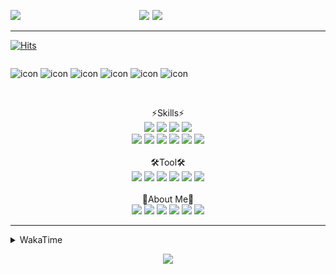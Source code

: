 
  
<p align="center">
<img src="https://capsule-render.vercel.app/api?type=Waving&color=timeGradient&height=300&section=header&text=Backend%20Developer&fontSize=90&fontAlignY=30&desc=It's%20My%20World!&descSize=40"/>

<img src="http://mazassumnida.wtf/api/v2/generate_badge?boj=keinetwork" style="float: left;  width: 40%; max-height=100%;"/>
<img src="https://github-readme-stats.vercel.app/api?username=keinetwork&hide=stars&count_private=true&show_icons=true&theme=radical&bg_color=DEG,7F7FD5,86A8E7,91eae4&title_color=fff&text_color=fff" style="float: right;  width: 55%; max-height=100%;"/>
</p>

<!--![Top Langs](https://github-readme-stats.vercel.app/api/top-langs/?username=keinetwork)-->
<!--![김영석's wakatime stats](https://github-readme-stats.vercel.app/api/wakatime?username=keinetwork)-->
---
[![Hits](https://hits.seeyoufarm.com/api/count/incr/badge.svg?url=https%3A%2F%2Fgithub.com%2Fkeinetwork%2Fkeinetwork&count_bg=%2379C83D&title_bg=%23555555&icon=&icon_color=%23E7E7E7&title=hits&edge_flat=false)](https://hits.seeyoufarm.com)

<div style="display: flex; align-items: flex-start;">
<p align="center">
<img src="https://techstack-generator.vercel.app/java-icon.svg" alt="icon" width="65" height="65" />
<img src="https://techstack-generator.vercel.app/js-icon.svg" alt="icon" width="65" height="65" />
<img src="https://techstack-generator.vercel.app/github-icon.svg" alt="icon" width="65" height="65" />
<img src="https://techstack-generator.vercel.app/mysql-icon.svg" alt="icon" width="65" height="65" />
<img src="https://techstack-generator.vercel.app/python-icon.svg" alt="icon" width="65" height="65" />
<img src="https://techstack-generator.vercel.app/prettier-icon.svg" alt="icon" width="65" height="65" />
</p>
</div>

<p align="center">
<br>⚡Skills⚡<br>
<img src="https://img.shields.io/badge/Java-007396?style=flat-square&logo=Java&logoColor=white" />
<img src="https://img.shields.io/badge/Spring-6DB33F?style=flat-square&logo=Spring&logoColor=white" />
<img src="https://img.shields.io/badge/Spring Boot-6DB33F?style=flat-square&logo=SpringBoot&logoColor=white" />
<img src="https://img.shields.io/badge/Python-3776AB?style=flat-square&logo=Python&logoColor=white" /><br>
<img src="https://img.shields.io/badge/Mysql-4479A1?style=flat-square&logo=Mysql&logoColor=white" />
<img src="https://img.shields.io/badge/MariaDB-003545?style=flat-square&logo=MariaDB&logoColor=white" />
<img src="https://img.shields.io/badge/Oracle-F80000?style=flat-square&logo=Oracle&logoColor=white" />
<img src="https://img.shields.io/badge/HTML5-E34F26?style=flat-square&logo=HTML5&logoColor=white" />
<img src="https://img.shields.io/badge/CSS3-1572B6?style=flat-square&logo=CSS3&logoColor=white" />
<img src="https://img.shields.io/badge/Javascript-F7DF1E?style=flat-square&logo=Javascript&logoColor=black" />
<br><br>🛠️Tool🛠️ <br>
<img src="https://img.shields.io/badge/Git-F05032?style=flat-square&logo=Git&logoColor=white" />
<img src="https://img.shields.io/badge/Github-181717?style=flat-square&logo=Github&logoColor=white" />
<img src="https://img.shields.io/badge/Eclipse-2C2255?style=flat-square&logo=Eclipse&logoColor=white" />
<img src="https://img.shields.io/badge/IntelliJ IDEA-000000?style=flat-square&logo=IntelliJIDEA&logoColor=white" />
<img src="https://img.shields.io/badge/Visual Studio Code-007ACC?style=flat-square&logo=VisualStudioCode&logoColor=white" />
<img src="https://img.shields.io/badge/Slack-4A154B?style=flat-square&logo=Slack&logoColor=white" />
<br><br>🥳About Me🥳<br>
<img src="https://img.shields.io/badge/Gmail-EA4335?style=flat-square&logo=Gmail&logoColor=white" />
<img src="https://img.shields.io/badge/KakaoTalk-FFCD00?style=flat-square&logo=KakaoTalk&logoColor=white" />
<img src="https://img.shields.io/badge/Telegram-26A5E4?style=flat-square&logo=Telegram&logoColor=white" />
<img src="https://img.shields.io/badge/Velog-20C997?style=flat-square&logo=Velog&logoColor=white" />
<img src="https://img.shields.io/badge/Notion-000000?style=flat-square&logo=Notion&logoColor=white" />
<img src="https://img.shields.io/badge/Instagram-E4405F?style=flat-square&logo=Instagram&logoColor=white" />
</p>

---

<details>
<summary>WakaTime</summary>
<div markdown="1">

<!--START_SECTION:waka-->
![Code Time](http://img.shields.io/badge/Code%20Time-80%20hrs%2034%20mins-blue)

![Profile Views](http://img.shields.io/badge/Profile%20Views-29-blue)

**저는 아침형 인간이에요. 🐤** 

```text
🌞 아침         42 commits     ███░░░░░░░░░░░░░░░░░░░░░░   13.82% 
🌆 낮　         142 commits    ███████████░░░░░░░░░░░░░░   46.71% 
🌃 저녁         113 commits    █████████░░░░░░░░░░░░░░░░   37.17% 
🌙 밤　         7 commits      ░░░░░░░░░░░░░░░░░░░░░░░░░   2.3%

```
📅 **제가 가장 생산적인 날은 화요일이에요.** 

```text
월요일          49 commits     ████░░░░░░░░░░░░░░░░░░░░░   16.12% 
화요일          74 commits     ██████░░░░░░░░░░░░░░░░░░░   24.34% 
수요일          49 commits     ████░░░░░░░░░░░░░░░░░░░░░   16.12% 
목요일          26 commits     ██░░░░░░░░░░░░░░░░░░░░░░░   8.55% 
금요일          59 commits     ████░░░░░░░░░░░░░░░░░░░░░   19.41% 
토요일          12 commits     █░░░░░░░░░░░░░░░░░░░░░░░░   3.95% 
일요일          35 commits     ███░░░░░░░░░░░░░░░░░░░░░░   11.51%

```


📊 **저는 이번주를 이렇게 시간을 보냈어요.** 

```text
⌚︎ Timezone: Asia/Seoul

💬 프로그래밍 언어들: 
Java                     48 hrs 30 mins      ██████████████████████░░░   90.23% 
YAML                     1 hr 47 mins        ░░░░░░░░░░░░░░░░░░░░░░░░░   3.32% 
XML                      1 hr 26 mins        ░░░░░░░░░░░░░░░░░░░░░░░░░   2.67% 
JavaScript               58 mins             ░░░░░░░░░░░░░░░░░░░░░░░░░   1.8% 
Properties               40 mins             ░░░░░░░░░░░░░░░░░░░░░░░░░   1.25%

🔥 에디터들: 
Eclipse                  28 hrs 31 mins      █████████████░░░░░░░░░░░░   53.06% 
IntelliJ                 24 hrs 52 mins      ███████████░░░░░░░░░░░░░░   46.27% 
VS Code                  21 mins             ░░░░░░░░░░░░░░░░░░░░░░░░░   0.67%

🐱‍💻 프로젝트들: 
TIL                      24 hrs 52 mins      ███████████░░░░░░░░░░░░░░   46.26% 
ToyProject               16 hrs 13 mins      ███████░░░░░░░░░░░░░░░░░░   30.17% 
JPAProject               3 hrs 22 mins       █░░░░░░░░░░░░░░░░░░░░░░░░   6.28% 
SpringBootPreview        2 hrs 15 mins       █░░░░░░░░░░░░░░░░░░░░░░░░   4.2% 
Chapter02                2 hrs 5 mins        █░░░░░░░░░░░░░░░░░░░░░░░░   3.89%

💻 운영 체제들: 
Windows                  53 hrs 45 mins      █████████████████████████   100.0%

```

**저는 주로 Java 언어를 사용해요.** 

```text
Java                     3 repos             █████████████████████████   100.0%

```


**타임라인**

![Chart not found](https://raw.githubusercontent.com/keinetwork/keinetwork/main/charts/bar_graph.png) 


 Last Updated on 14/07/2022 18:47:27 UTC
<!--END_SECTION:waka-->
</div>
</details>
<p align="center">
<img src="https://capsule-render.vercel.app/api?section=footer&type=waving&color=timeGradient" />
</p>
